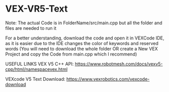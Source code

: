 # VEX-VR5-Text
Note: The actual Code is in FolderName/src/main.cpp but all the folder and files are needed to run it

For a better understanding, download the code and open it in VEXCode IDE, as it is easier due to the IDE changes the color of keywords and reserved words (You will need to download the whole folder OR create a New VEX Project and copy the Code from main.cpp which I recommend)

USEFUL LINKS
VEX V5 C++ API:
https://www.robotmesh.com/docs/vexv5-cpp/html/namespacevex.html

VEXcode V5 Text Download:
https://www.vexrobotics.com/vexcode-download
